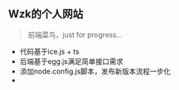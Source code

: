
## Wzk的个人网站
> 前端菜鸟，just for progress...

- 代码基于ice.js + ts
- 后端基于egg.js满足简单接口需求
- 添加node.config.js脚本，发布新版本流程一步化
-
